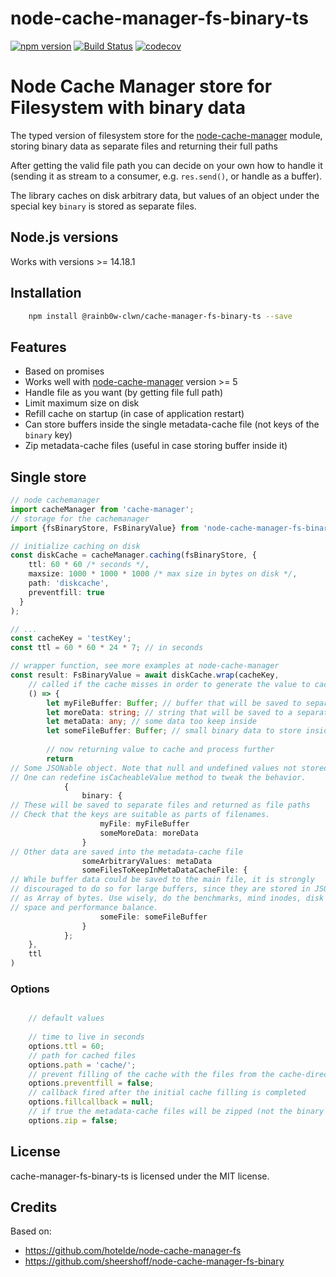 # node-cache-manager-fs-binary-ts

[![npm version](https://badge.fury.io/js/%40rainb0w-clwn%2Fnode-cache-manager-fs-binary-ts.svg)](https://badge.fury.io/js/%40rainb0w-clwn%2Fnode-cache-manager-fs-binary-ts.svg)
[![Build Status](https://github.com/rainb0w-clwn/node-cache-manager-fs-binary-ts/actions/workflows/main.yml/badge.svg?branch=master)](https://github.com/rainb0w-clwn/node-cache-manager-fs-binary-ts/actions)
[![codecov](https://codecov.io/gh/rainb0w-clwn/node-cache-manager-fs-binary-ts/branch/master/graph/badge.svg)](https://codecov.io/gh/rainb0w-clwn/node-cache-manager-fs-binary-ts)


Node Cache Manager store for Filesystem with binary data
========================================================

The typed version of filesystem store for the [node-cache-manager](https://github.com/BryanDonovan/node-cache-manager) module, storing binary data as separate files and returning their full paths

After getting the valid file path you can decide on your own how to handle it (sending it as stream to a consumer, e.g. `res.send()`, or handle as a buffer).

The library caches on disk arbitrary data, but values of an object under the special key `binary` is stored as separate files.

Node.js versions
----------------

Works with versions >= 14.18.1

Installation
------------

```sh
    npm install @rainb0w-clwn/cache-manager-fs-binary-ts --save
```

## Features

* Based on promises
* Works well with [node-cache-manager](https://github.com/BryanDonovan/node-cache-manager) version >= 5
* Handle file as you want (by getting file full path)
* Limit maximum size on disk
* Refill cache on startup (in case of application restart)
* Can store buffers inside the single metadata-cache file (not keys of the `binary` key)
* Zip metadata-cache files (useful in case storing buffer inside it)

## Single store

```typescript
// node cachemanager
import cacheManager from 'cache-manager';
// storage for the cachemanager
import {fsBinaryStore, FsBinaryValue} from 'node-cache-manager-fs-binary-ts';

// initialize caching on disk
const diskCache = cacheManager.caching(fsBinaryStore, {
    ttl: 60 * 60 /* seconds */,
    maxsize: 1000 * 1000 * 1000 /* max size in bytes on disk */,
    path: 'diskcache',
    preventfill: true
  }
);

// ...
const cacheKey = 'testKey';
const ttl = 60 * 60 * 24 * 7; // in seconds

// wrapper function, see more examples at node-cache-manager
const result: FsBinaryValue = await diskCache.wrap(cacheKey,
    // called if the cache misses in order to generate the value to cache
    () => {
        let myFileBuffer: Buffer; // buffer that will be saved to separate file
        let moreData: string; // string that will be saved to a separate file
        let metaData: any; // some data too keep inside
        let someFileBuffer: Buffer; // small binary data to store inside as buffer
      
        // now returning value to cache and process further
        return
// Some JSONable object. Note that null and undefined values not stored.
// One can redefine isCacheableValue method to tweak the behavior.
            {
                binary: {
// These will be saved to separate files and returned as file paths
// Check that the keys are suitable as parts of filenames.
                    myFile: myFileBuffer
                    someMoreData: moreData
                }
// Other data are saved into the metadata-cache file
                someArbitraryValues: metaData
                someFilesToKeepInMetaDataCacheFile: {
// While buffer data could be saved to the main file, it is strongly
// discouraged to do so for large buffers, since they are stored in JSON
// as Array of bytes. Use wisely, do the benchmarks, mind inodes, disk
// space and performance balance.
                    someFile: someFileBuffer
                }
            };
    },
    ttl
)
```

### Options

```typescript

    // default values
    
    // time to live in seconds
    options.ttl = 60;
    // path for cached files
    options.path = 'cache/';
    // prevent filling of the cache with the files from the cache-directory
    options.preventfill = false;
    // callback fired after the initial cache filling is completed
    options.fillcallback = null;
    // if true the metadata-cache files will be zipped (not the binary ones)
    options.zip = false;

```

## License

cache-manager-fs-binary-ts is licensed under the MIT license.

## Credits

Based on: 
* https://github.com/hotelde/node-cache-manager-fs
* https://github.com/sheershoff/node-cache-manager-fs-binary
